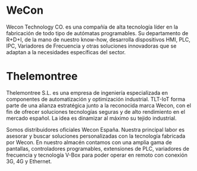 # WeCon

Wecon Technology CO. es una compañía de alta tecnología líder en la fabricación de todo tipo de autómatas programables. Su departamento de R+D+I, de la mano de nuestro know-how, desarrolla dispositivos HMI, PLC, IPC, Variadores de Frecuencia y otras soluciones innovadoras que se adaptan a la necesidades específicas del sector.

# Thelemontree

Thelemontree S.L. es una empresa de ingeniería especializada en componentes de automatización y optimización industrial. TLT-IoT forma parte de una alianza estratégica junto a la reconocida marca Wecon, con el fin de ofrecer soluciones tecnologías seguras y de alto rendimiento en el mercado español. La idea es dinamizar al máximo su tejido industrial.

Somos distribuidores oficiales Wecon España. Nuestra principal labor es asesorar y buscar soluciones personalizadas con la tecnología fabricada por Wecon. En nuestro almacén contamos con una amplia gama de pantallas, controladores programables, extensiones de PLC, variadores de frecuencia y tecnología V-Box para poder operar en remoto con conexión 3G, 4G y Ethernet.

